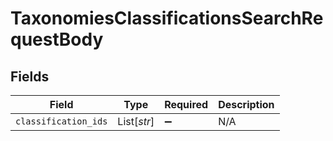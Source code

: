 # TaxonomiesClassificationsSearchRequestBody


## Fields

| Field                | Type                 | Required             | Description          |
| -------------------- | -------------------- | -------------------- | -------------------- |
| `classification_ids` | List[*str*]          | :heavy_minus_sign:   | N/A                  |